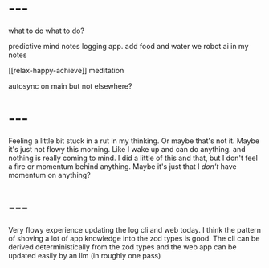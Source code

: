 # ---

what to do what to do?

predictive mind notes
logging app. add food and water
we robot
ai in my notes

[[relax-happy-achieve]]
meditation

autosync on main but not elsewhere?

# ---

Feeling a little bit stuck in a rut in my thinking.
Or maybe that's not it. Maybe it's just not flowy this morning. Like I wake up and can do anything. and nothing is really coming to mind.
I did a little of this and that, but I don't feel a fire or momentum behind anything.
Maybe it's just that I *don't* have momentum on anything?
# ---

Very flowy experience updating the log cli and web today. I think the pattern of shoving a lot of app knowledge into the zod types is good. The cli can be derived deterministically from the zod types and the web app can be updated easily by an llm (in roughly one pass)